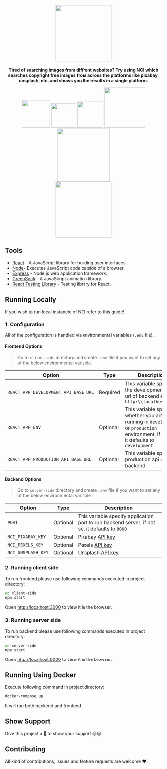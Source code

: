 <div align="center">
    <h1><img src="https://user-images.githubusercontent.com/24875366/108820679-8dfa9380-75e2-11eb-91ca-432ca114c4a5.png" width="180"></h1>
    <p>
         <b>Tired of searching images from diffrent websites? Try using NCI which searches copyright free images from across the platforms like pixabay, unsplash, etc. and shows you the results in a single platform.</b>
    </p>
      <img src="https://travis-ci.org/msk4862/Copyright-free-image-search.svg?branch=master" width="90">
      <img src="https://img.shields.io/github/license/msk4862/Copyright-free-image-search?style=flat-square" width="80">
      <img src="https://img.shields.io/github/v/release/msk4862/Copyright-free-image-search?style=flat-square" width="85">
      <img src="https://forthebadge.com/images/badges/made-with-javascript.svg" width="130">
      <img src="https://forthebadge.com/images/badges/powered-by-responsibility.svg" width="170">
      </br>
      <img src="https://forthebadge.com/images/badges/built-with-love.svg" width="180">
</div>

## Tools

- [React](https://reactjs.org/) - A JavaScript library for building user interfaces. 
- [Node](https://nodejs.org/en/)- Executes JavaScript code outside of a browser.
- [Express](https://expressjs.com/) - Node.js web application framework.
- [GreenSock](https://greensock.com/) - A JavaScript animation library.
- [React Testing Library](https://github.com/testing-library/react-testing-library) - Testing library for React.

## Running Locally
If you wish to run local instancie of NCI refer to this guide!

### 1. Configuration
All of the configuration is handled via environmental variables (`.env` file).

#### Frontend Options
> Go to `client-side` directory and create `.env` file if you want to set any of the below environmental variable.

| Option | Type | Description |
| - | - | - |
| `REACT_APP_DEVELOPMENT_API_BASE_URL` | Required | This variable specifies the development api url of backend `e.g. http:\\localhost:8000` |
| `REACT_APP_ENV` | Optional | This variable specifies whether you are running in `development` or `production` environment, if not set it defaults to `development` |
| `REACT_APP_PRODUCTION_API_BASE_URL` | Optional | This variable specifies production api url of backend |


#### Backend Options
> Go to `server-side` directory and create `.env` file if you want to set any of the below environmental variable.

| Option | Type | Description |
| - | - | - |
| `PORT` | Optional | This variable specify application port to run backend server, if not set it defaults to `8000` |
| `NCI_PIXABAY_KEY` | Optional | Pixabay [API key](https://pixabay.com/api/docs/) |
| `NCI_PEXELS_KEY` | Optional | Pexels [API key](https://www.pexels.com/api/new/) |
| `NCI_UNSPLASH_KEY` | Optional | Unsplash [API key](https://unsplash.com/oauth/applications) |


### 2. Running client side
To run frontend please use following commands executed in project directory:
```sh
cd client-side
npm start
```
Open [http://localhost:3000](http://localhost:3000) to view it in the browser.


### 3. Running server side
To run backend please use following commands executed in project directory:
```sh
cd server-side
npm start
```
Open [http://localhost:8000](http://localhost:8000) to view it in the browser.


## Running Using Docker 
Execute following command in project directory: 
```sh
docker-compose up
```
It will run both backend and frontend. 


## Show Support
Give this project a 🌟 to show your support 😃😃 

## Contributing
All kind of contributions, issues and feature requests are welcome ❤️.
